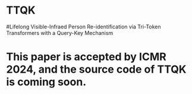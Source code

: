 # TTQK
#Lifelong Visible-Infraed Person Re-identification via Tri-Token Transformers with a Query-Key Mechanism
# This paper is accepted by ICMR 2024, and the source code of TTQK is coming soon.
